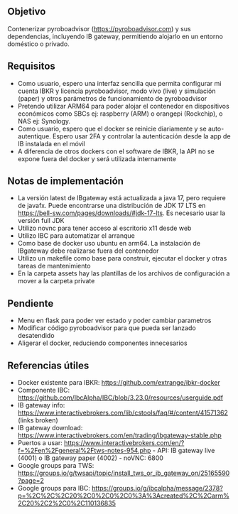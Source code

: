 ## Objetivo

Contenerizar pyroboadvisor (https://pyroboadvisor.com) y sus dependencias, incluyendo IB gateway, permitiendo alojarlo en un entorno doméstico o privado.

## Requisitos

- Como usuario, espero una interfaz sencilla que permita configurar mi cuenta IBKR y licencia pyroboadvisor, modo vivo (live) y simulación (paper) y otros parámetros de funcionamiento de pyroboadvisor
- Pretendo utilizar ARM64 para poder alojar el contenedor en dispositivos económicos como SBCs ej: raspberry (ARM) o orangepi (Rockchip), o NAS ej: Synology.
 - Como usuario, espero que el docker se reinicie diariamente y se auto-autentique. Espero usar 2FA y controlar la autenticación desde la app de IB instalada en el móvil
- A diferencia de otros dockers con el software de IBKR, la API no se expone fuera del docker y será utilizada internamente

## Notas de implementación

- La versión latest de IBgateway está actualizada a java 17, pero requiere de javafx. Puede encontrarse una distribución de JDK 17 LTS en https://bell-sw.com/pages/downloads/#jdk-17-lts. Es necesario usar la versión full JDK
- Utilizo novnc para tener acceso al escritorio x11 desde web
- Utilizo IBC para automatizar el arranque
- Como base de docker uso ubuntu en arm64. La instalación de IBgateway debe realizarse fuera del contenedor
- Utilizo un makefile como base para construir, ejecutar el docker y otras tareas de mantenimiento
- En la carpeta assets hay las plantillas de los archivos de configuración a mover a la carpeta private

## Pendiente
- Menu en flask para poder ver estado y poder cambiar parametros
- Modificar código pyroboadvisor para que pueda ser lanzado desatendido
- Aligerar el docker, reduciendo componentes innecesarios

## Referencias útiles

- Docker existente para IBKR: https://github.com/extrange/ibkr-docker
- Componente IBC: https://github.com/IbcAlpha/IBC/blob/3.23.0/resources/userguide.pdf
- IB gateway info: https://www.interactivebrokers.com/lib/cstools/faq/#/content/41571362 (links broken)
- IB gateway download: https://www.interactivebrokers.com/en/trading/ibgateway-stable.php
- Puertos a usar: https://www.interactivebrokers.com/en/?f=%2Fen%2Fgeneral%2Ftws-notes-954.php
		- API: IB gateway live (4001) o IB gateway paper (4002)
		- noVNC: 6800
- Google groups para TWS: https://groups.io/g/twsapi/topic/install_tws_or_ib_gateway_on/25165590?page=2
- Google groups para IBC: https://groups.io/g/ibcalpha/message/2378?p=%2C%2C%2C20%2C0%2C0%2C0%3A%3Acreated%2C%2Carm%2C20%2C2%2C0%2C110136835